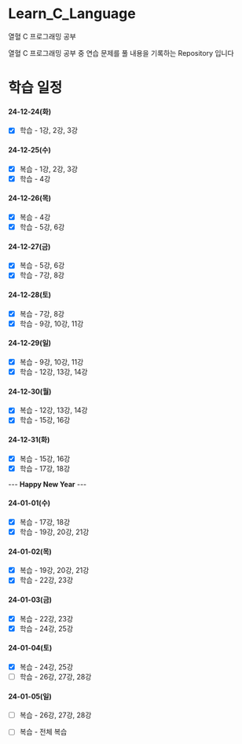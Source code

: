# Learn_C_Language
열혈 C 프로그래밍 공부 

열혈 C 프로그래밍 공부 중 연습 문제를 풀 내용을 기록하는 Repository 입니다

# 학습 일정

#### 24-12-24(화)
- [X] 학습 - 1강, 2강, 3강

#### 24-12-25(수)
- [X] 복습 - 1강, 2강, 3강
- [X] 학습 - 4강

#### 24-12-26(목)
- [X] 복습 - 4강
- [X] 학습 - 5강, 6강

#### 24-12-27(금)
- [X] 복습 - 5강, 6강
- [X] 학습 - 7강, 8강

#### 24-12-28(토)
- [X] 복습 - 7강, 8강
- [X] 학습 - 9강, 10강, 11강

#### 24-12-29(일)
- [X] 복습 - 9강, 10강, 11강
- [X] 학습 - 12강, 13강, 14강

#### 24-12-30(월)
- [X] 복습 - 12강, 13강, 14강
- [X] 학습 - 15강, 16강

#### 24-12-31(화)
- [X] 복습 - 15강, 16강
- [X] 학습 - 17강, 18강

--- **Happy New Year** ---

#### 24-01-01(수)
- [X] 복습 - 17강, 18강
- [X] 학습 - 19강, 20강, 21강

#### 24-01-02(목)
- [X] 복습 - 19강, 20강, 21강
- [X] 학습 - 22강, 23강

#### 24-01-03(금)
- [X] 복습 - 22강, 23강
- [X] 학습 - 24강, 25강

#### 24-01-04(토)
- [X] 복습 - 24강, 25강
- [ ] 학습 - 26강, 27강, 28강

#### 24-01-05(일)
- [ ] 복습 - 26강, 27강, 28강
- [ ] 복습 - 전체 복습


